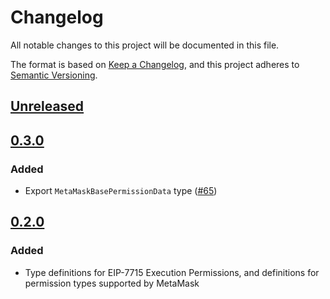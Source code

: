 # Changelog

All notable changes to this project will be documented in this file.

The format is based on [Keep a Changelog](https://keepachangelog.com/en/1.0.0/),
and this project adheres to [Semantic Versioning](https://semver.org/spec/v2.0.0.html).

## [Unreleased]

## [0.3.0]

### Added

- Export `MetaMaskBasePermissionData` type ([#65](https://github.com/metamask/smart-accounts-kit/pull/65))

## [0.2.0]

### Added

- Type definitions for EIP-7715 Execution Permissions, and definitions for permission types supported by MetaMask

[Unreleased]: https://github.com/metamask/smart-accounts-kit/compare/@metamask/7715-permission-types@0.3.0...HEAD
[0.3.0]: https://github.com/metamask/smart-accounts-kit/compare/@metamask/7715-permission-types@0.2.0...@metamask/7715-permission-types@0.3.0
[0.2.0]: https://github.com/metamask/smart-accounts-kit/releases/tag/@metamask/7715-permission-types@0.2.0
